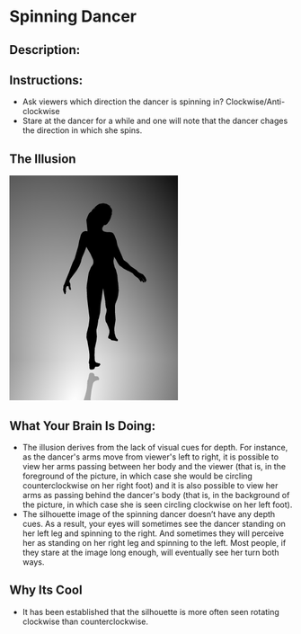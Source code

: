 # Spinning Dancer

## Description:

## Instructions: 

* Ask viewers which direction the dancer is spinning in? Clockwise/Anti-clockwise 
* Stare at the dancer for a while and one will note that the dancer chages the direction in which she spins. 




## The Illusion


![alt text](SpinningDancer.gif "'Cube'")







## What Your Brain Is Doing: 

* The illusion derives from the lack of visual cues for depth. For instance, as the dancer's arms move from viewer's left to right, it is possible to view her arms passing between her body and the viewer (that is, in the foreground of the picture, in which case she would be circling counterclockwise on her right foot) and it is also possible to view her arms as passing behind the dancer's body (that is, in the background of the picture, in which case she is seen circling clockwise on her left foot).
* The silhouette image of the spinning dancer doesn’t have any depth cues. As a result, your eyes will sometimes see the dancer standing on her left leg and spinning to the right. And sometimes they will perceive her as standing on her right leg and spinning to the left. Most people, if they stare at the image long enough, will eventually see her turn both ways.



## Why Its Cool

* It has been established that the silhouette is more often seen rotating clockwise than counterclockwise.